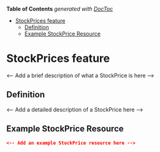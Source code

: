 <!-- START doctoc generated TOC please keep comment here to allow auto update -->
<!-- DON'T EDIT THIS SECTION, INSTEAD RE-RUN doctoc TO UPDATE -->

**Table of Contents** _generated with [DocToc](https://github.com/thlorenz/doctoc)_

- [StockPrices feature](#stockprices-feature)
  - [Definition](#definition)
  - [Example StockPrice Resource](#example-stockprice-resource)

<!-- END doctoc generated TOC please keep comment here to allow auto update -->

# StockPrices feature

<-- Add a brief description of what a StockPrice is here -->

## Definition

<-- Add a detailed description of a StockPrice here -->

## Example StockPrice Resource

```json
<-- Add an example StockPrice resource here -->
```
